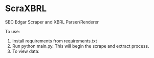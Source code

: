 # ScraXBRL
SEC Edgar Scraper and XBRL Parser/Renderer

To use:<br>
1. Install requirements from requirements.txt<br>
2. Run python main.py. This will begin the scrape and extract process.<br>
3. To view data:

